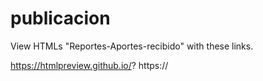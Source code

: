 # publicacion
View HTMLs "Reportes-Aportes-recibido" with these links.

https://htmlpreview.github.io/? https://

